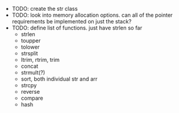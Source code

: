* TODO: create the str class
* TODO: look into memory allocation options. can all of the pointer requirements be implemented on just the stack?
* TODO: define list of functions. just have strlen so far
    * strlen
    * toupper
    * tolower
    * strsplit
    * ltrim, rtrim, trim
    * concat
    * strmult(?)
    * sort, both individual str and arr
    * strcpy
    * reverse
    * compare
    * hash



